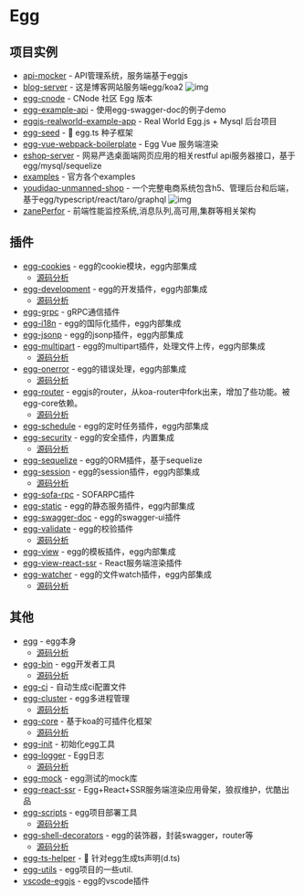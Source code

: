 # Egg


## 项目实例

- [api-mocker](https://github.com/DXY-F2E/api-mocker) - API管理系统，服务端基于eggjs
- [blog-server](https://github.com/immisso/blog-server) - 这是博客网站服务端egg/koa2 ![img](https://img.shields.io/github/stars/immisso/blog-server)
- [egg-cnode](https://github.com/cnodejs/egg-cnode) - CNode 社区 Egg 版本
- [egg-example-api](https://github.com/FunnyLiu/egg-example-api) - 使用egg-swagger-doc的例子demo
- [eggjs-realworld-example-app](https://github.com/eggjs-community/eggjs-realworld-example-app) - Real World Egg.js + Mysql 后台项目
- [egg-seed](https://github.com/ErikJiang/egg-seed) - <g-emoji class="g-emoji" alias="seedling" fallback-src="https://github.githubassets.com/images/icons/emoji/unicode/1f331.png">🌱</g-emoji> egg.ts 种子框架
- [egg-vue-webpack-boilerplate](https://github.com/easy-team/egg-vue-webpack-boilerplate) - Egg Vue 服务端渲染
- [eshop-server](https://github.com/layverns/eshop-server) - 网易严选桌面端网页应用的相关restful api服务器接口，基于egg/mysql/sequelize
- [examples](https://github.com/eggjs/examples) - 官方各个examples
- [youdidao-unmanned-shop](https://github.com/lay-zhou/youdidao-unmanned-shop) - 一个完整电商系统包含h5、管理后台和后端，基于egg/typescript/react/taro/graphql ![img](https://img.shields.io/github/stars/lay-zhou/youdidao-unmanned-shop)
- [zanePerfor](https://github.com/wangweianger/zanePerfor) - 前端性能监控系统,消息队列,高可用,集群等相关架构



## 插件

- [egg-cookies](https://github.com/eggjs/egg-cookies) - egg的cookie模块，egg内部集成
    - [源码分析](https://github.com/FunnyLiu/egg-cookies/tree/readsource)
- [egg-development](https://github.com/eggjs/egg-development) - egg的开发插件，egg内部集成
    - [源码分析](https://github.com/FunnyLiu/egg-development/tree/readsource)
- [egg-grpc](https://github.com/eggjs/egg-grpc) - gRPC通信插件
- [egg-i18n](https://github.com/eggjs/egg-i18n) - egg的国际化插件，egg内部集成
- [egg-jsonp](https://github.com/eggjs/egg-jsonp) - egg的jsonp插件，egg内部集成
- [egg-multipart](https://github.com/eggjs/egg-multipart) - egg的multipart插件，处理文件上传，egg内部集成
    - [源码分析](https://github.com/FunnyLiu/egg-multipart/tree/readsource)
- [egg-onerror](https://github.com/eggjs/egg-onerror) - egg的错误处理，egg内部集成
    - [源码分析](https://github.com/FunnyLiu/egg-onerror/tree/readsource)
- [egg-router](https://github.com/eggjs/egg-router) - eggjs的router，从koa-router中fork出来，增加了些功能。被egg-core依赖。
    - [源码分析](https://github.com/FunnyLiu/egg-router/tree/readsource)
- [egg-schedule](https://github.com/eggjs/egg-schedule) - egg的定时任务插件，egg内部集成
- [egg-security](https://github.com/eggjs/egg-security) - egg的安全插件，内置集成
    - [源码分析](https://github.com/FunnyLiu/egg-security/tree/readsource)
- [egg-sequelize](https://github.com/eggjs/egg-sequelize) - egg的ORM插件，基于sequelize
- [egg-session](https://github.com/eggjs/egg-session) - egg的session插件，egg内部集成
    - [源码分析](https://github.com/FunnyLiu/egg-session/tree/readsource)
- [egg-sofa-rpc](https://github.com/eggjs/egg-sofa-rpc) - SOFARPC插件
- [egg-static](https://github.com/eggjs/egg-static) - egg的静态服务插件，egg内部集成
- [egg-swagger-doc](https://github.com/Ysj291823/egg-swagger-doc) - egg的swagger-ui插件
- [egg-validate](https://github.com/eggjs/egg-validate) - egg的校验插件
    - [源码分析](https://github.com/FunnyLiu/egg-validate/tree/readsource)
- [egg-view](https://github.com/eggjs/egg-view) - egg的模板插件，egg内部集成
- [egg-view-react-ssr](https://github.com/easy-team/egg-view-react-ssr) - React服务端渲染插件 
- [egg-watcher](https://github.com/eggjs/egg-watcher) - egg的文件watch插件，egg内部集成
    - [源码分析](https://github.com/FunnyLiu/egg-watcher/tree/readsource)


## 其他

- [egg](https://github.com/eggjs/egg) - egg本身
    - [源码分析](https://github.com/FunnyLiu/egg/tree/readsource)
- [egg-bin](https://github.com/eggjs/egg-bin) - egg开发者工具
    - [源码分析](https://github.com/FunnyLiu/egg-bin/tree/readsource)
- [egg-ci](https://github.com/eggjs/egg-ci) - 自动生成ci配置文件
- [egg-cluster](https://github.com/eggjs/egg-cluster) - egg多进程管理
    - [源码分析](https://github.com/FunnyLiu/egg-cluster/tree/readsource)
- [egg-core](https://github.com/eggjs/egg-core) - 基于koa的可插件化框架
    - [源码分析](https://github.com/FunnyLiu/egg-core/tree/readsource)
- [egg-init](https://github.com/eggjs/egg-init) - 初始化egg工具
- [egg-logger](https://github.com/eggjs/egg-logger) - Egg日志
    - [源码分析](https://github.com/FunnyLiu/egg-logger/tree/readsource)
- [egg-mock](https://github.com/eggjs/egg-mock) - egg测试的mock库
- [egg-react-ssr](https://github.com/ykfe/egg-react-ssr) - Egg+React+SSR服务端渲染应用骨架，狼叔维护，优酷出品
- [egg-scripts](https://github.com/eggjs/egg-scripts) - egg项目部署工具
    - [源码分析](https://github.com/FunnyLiu/egg-scripts/tree/readsource)
- [egg-shell-decorators](https://github.com/super2god/egg-shell-decorators) - egg的装饰器，封装swagger，router等
    - [源码分析](https://github.com/FunnyLiu/egg-shell-decorators/tree/readsource)
- [egg-ts-helper](https://github.com/whxaxes/egg-ts-helper) - <g-emoji class="g-emoji" alias="fried_egg" fallback-src="https://github.githubassets.com/images/icons/emoji/unicode/1f373.png">🍳</g-emoji> 针对egg生成ts声明(d.ts)
- [egg-utils](https://github.com/eggjs/egg-utils) - egg项目的一些util.
- [vscode-eggjs](https://github.com/eggjs/vscode-eggjs) - egg的vscode插件


